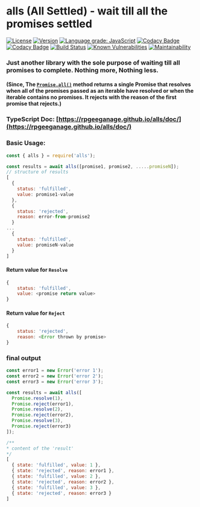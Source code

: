 # alls (All Settled) - wait till all the promises settled
[![License](https://img.shields.io/github/license/rpgeeganage/alls.svg)](https://github.com/rpgeeganage/alls)
[![Version](https://img.shields.io/npm/v/alls.svg)](https://img.shields.io/npm/v/alls.svg)
[![Language grade: JavaScript](https://img.shields.io/lgtm/grade/javascript/g/rpgeeganage/alls.svg?logo=lgtm&logoWidth=18)](https://lgtm.com/projects/g/rpgeeganage/alls/context:javascript)
[![Codacy Badge](https://api.codacy.com/project/badge/Grade/e8fc6d45ba07412a975fb823379cdbdf)](https://www.codacy.com/app/rpgeeganage/alls?utm_source=github.com&amp;utm_medium=referral&amp;utm_content=rpgeeganage/alls&amp;utm_campaign=Badge_Grade)
[![Codacy Badge](https://api.codacy.com/project/badge/Coverage/e8fc6d45ba07412a975fb823379cdbdf)](https://www.codacy.com/app/rpgeeganage/alls?utm_source=github.com&utm_medium=referral&utm_content=rpgeeganage/alls&utm_campaign=Badge_Coverage)
[![Build Status](https://travis-ci.org/rpgeeganage/alls.svg?branch=master)](https://travis-ci.org/rpgeeganage/alls)
[![Known Vulnerabilities](https://snyk.io/test/github/rpgeeganage/alls/badge.svg?targetFile=package.json)](https://snyk.io/test/github/rpgeeganage/alls?targetFile=package.json)
[![Maintainability](https://api.codeclimate.com/v1/badges/66cd49a28da26d6f51f1/maintainability)](https://codeclimate.com/github/rpgeeganage/alls/maintainability)
### Just another library with the sole purpose of waiting till all promises to complete. Nothing more, Nothing less.

#### (Since, The [```Promise.all()```](https://developer.mozilla.org/en-US/docs/Web/JavaScript/Reference/Global_Objects/Promise/all) method returns a single Promise that resolves when all of the promises passed as an iterable have resolved or when the iterable contains no promises. It rejects with the reason of the first promise that rejects.)

### TypeScript Doc: [https://rpgeeganage.github.io/alls/doc/](https://rpgeeganage.github.io/alls/doc/)

### Basic Usage:
```js
const { alls } = require('alls');

const results = await alls([promise1, promise2, .....promiseN]);
// structure of results
[
  {
    status: 'fulfilled',
    value: promise1-value
  },
  {
    status: 'rejected',
    reason: error-from-promise2
  }
...
  {
    status: 'fulfilled',
    value: promiseN-value
  }
]
```

#### Return value for ```Resolve```
```js
{
    status: 'fulfilled',
    value: <promise return value>
}
```

#### Return value for ```Reject```
```js
{
    status: 'rejected',
    reason: <Error thrown by promise>
}
```

### final output

```js
const error1 = new Error('error 1');
const error2 = new Error('error 2');
const error3 = new Error('error 3');

const results = await alls([
  Promise.resolve(1),
  Promise.reject(error1),
  Promise.resolve(2),
  Promise.reject(error2),
  Promise.resolve(3),
  Promise.reject(error3)
]);

/**
* content of the 'result'
*/
[
  { state: 'fulfilled', value: 1 },
  { state: 'rejected', reason: error1 },
  { state: 'fulfilled', value: 2 },
  { state: 'rejected', reason: error2 },
  { state: 'fulfilled', value: 3 },
  { state: 'rejected', reason: error3 }
]
```
